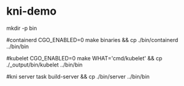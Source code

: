 # kni-demo


mkdir -p bin

#containerd
CGO_ENABLED=0 make binaries && cp ./bin/containerd ../bin/bin

#kubelet
CGO_ENABLED=0 make WHAT='cmd/kubelet' && cp ./_output/bin/kubelet ../bin/bin

#kni server
task build-server && cp ./bin/server ../bin/bin
